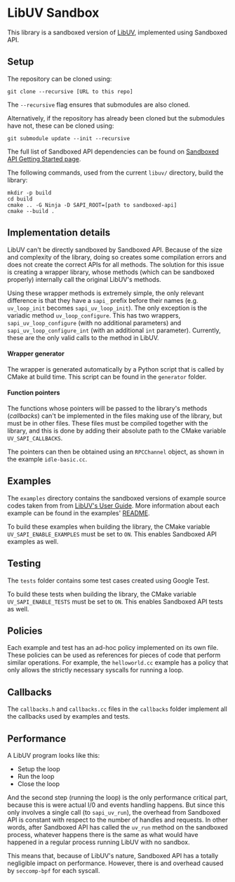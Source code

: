# LibUV Sandbox

This library is a sandboxed version of [LibUV](https://libuv.org/), implemented using Sandboxed API.

## Setup

The repository can be cloned using:
```
git clone --recursive [URL to this repo]
```
The `--recursive` flag ensures that submodules are also cloned. 

Alternatively, if the repository has already been cloned but the submodules have not, these can be cloned using:
```
git submodule update --init --recursive
``` 

The full list of Sandboxed API dependencies can be found on [Sandboxed API Getting Started page](https://developers.google.com/sandboxed-api/docs/getting-started).

The following commands, used from the current `libuv/` directory, build the library:
```
mkdir -p build
cd build
cmake .. -G Ninja -D SAPI_ROOT=[path to sandboxed-api]
cmake --build .
```

## Implementation details

LibUV can't be directly sandboxed by Sandboxed API. Because of the size and complexity of the library, doing so creates some compilation errors and does not create the correct APIs for all methods. The solution for this issue is creating a wrapper library, whose methods (which can be sandboxed properly) internally call the original LibUV's methods.

Using these wrapper methods is extremely simple, the only relevant difference is that they have a `sapi_` prefix before their names (e.g. `uv_loop_init` becomes `sapi_uv_loop_init`). The only exception is the variadic method `uv_loop_configure`. This has two wrappers, `sapi_uv_loop_configure` (with no additional parameters) and `sapi_uv_loop_configure_int` (with an additional `int` parameter). Currently, these are the only valid calls to the method in LibUV.

#### Wrapper generator

The wrapper is generated automatically by a Python script that is called by CMake at build time. This script can be found in the `generator` folder.

#### Function pointers

The functions whose pointers will be passed to the library's methods (*callbacks*) can't be implemented in the files making use of the library, but must be in other files. These files must be compiled together with the library, and this is done by adding their absolute path to the CMake variable `UV_SAPI_CALLBACKS`. 

The pointers can then be obtained using an `RPCChannel` object, as shown in the example `idle-basic.cc`.

## Examples

The `examples` directory contains the sandboxed versions of example source codes taken from from [LibUV's User Guide](https://docs.libuv.org/en/v1.x/guide.html). More information about each example can be found in the examples' [README](examples/README.md).

To build these examples when building the library, the CMake variable `UV_SAPI_ENABLE_EXAMPLES` must be set to `ON`. This enables Sandboxed API examples as well.

## Testing

The `tests` folder contains some test cases created using Google Test.

To build these tests when building the library, the CMake variable `UV_SAPI_ENABLE_TESTS` must be set to `ON`. This enables Sandboxed API tests as well.

## Policies

Each example and test has an ad-hoc policy implemented on its own file. These policies can be used as references for pieces of code that perform similar operations. For example, the `helloworld.cc` example has a policy that only allows the strictly necessary syscalls for running a loop.

## Callbacks

The `callbacks.h` and `callbacks.cc` files in the `callbacks` folder implement all the callbacks used by examples and tests.

## Performance

A LibUV program looks like this:
- Setup the loop
- Run the loop
- Close the loop

And the second step (running the loop) is the only performance critical part, because this is were actual I/0 and events handling happens. But since this only involves a single call (to `sapi_uv_run`), the overhead from Sandboxed API is constant with respect to the number of handles and requests. 
In other words, after Sandboxed API has called the `uv_run` method on the sandboxed process, whatever happens there is the same as what would have happened in a regular process running LibUV with no sandbox.

This means that, because of LibUV's nature, Sandboxed API has a totally negligible impact on performance. However, there is and overhead caused by `seccomp-bpf` for each syscall.
